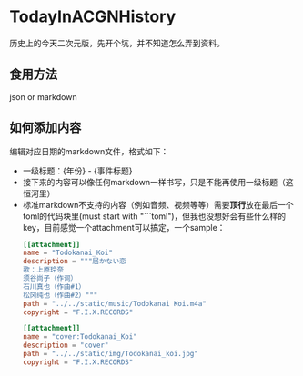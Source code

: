 # TodayInACGNHistory
历史上的今天二次元版，先开个坑，并不知道怎么弄到资料。

## 食用方法
json or markdown

## 如何添加内容
编辑对应日期的markdown文件，格式如下：
* 一级标题：{年份} - {事件标题}
* 接下来的内容可以像任何markdown一样书写，只是不能再使用一级标题（这恒河里）
* 标准markdown不支持的内容（例如音频、视频等等）需要**顶行**放在最后一个toml的代码块里(must start with "```toml")，但我也没想好会有些什么样的key，目前感觉一个attachment可以搞定，一个sample：
  ```toml
  [[attachment]]
  name = "Todokanai_Koi"
  description = """届かない恋
  歌：上原玲奈
  须谷尚子（作词）
  石川真也（作曲#1）
  松冈纯也（作曲#2）"""
  path = "../../static/music/Todokanai Koi.m4a"
  copyright = "F.I.X.RECORDS"

  [[attachment]]
  name = "cover:Todokanai_Koi"
  description = "cover"
  path = "../../static/img/Todokanai_koi.jpg"
  copyright = "F.I.X.RECORDS"
  ```
